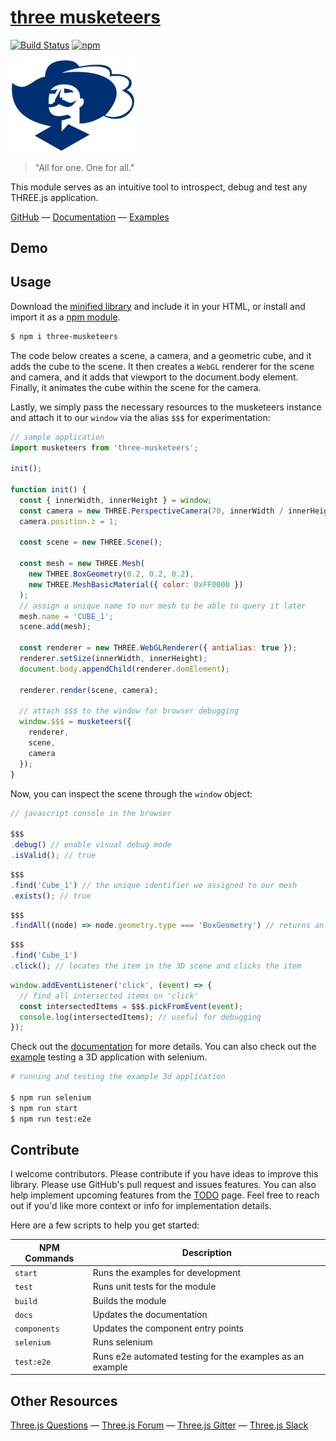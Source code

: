 # [three musketeers](https://webgl.github.io/three-musketeers)
[![Build Status](https://travis-ci.org/webgl/three-musketeers.svg?branch=master)](https://travis-ci.org/webgl/three-musketeers)
[![npm](https://img.shields.io/npm/v/three-musketeers.svg)](https://www.npmjs.com/package/three-musketeers)

<img width=200 src="https://raw.githubusercontent.com/webgl/three-musketeers/master/public/logo.png" />

> "All for one. One for all."

This module serves as an intuitive tool to introspect, debug and test any THREE.js application.

[GitHub](https://github.com/webgl/three-musketeers) &mdash;
[Documentation](https://webgl.github.io/three-musketeers) &mdash;
[Examples](https://github.com/webgl/three-musketeers/tree/master/src/__example__)

## Demo

## Usage

Download the [minified library](https://github.com/webgl/three-musketeers/blob/master/build/three-musketeers.min.js) and include it in your HTML, or install and import it as a [npm module](https://www.npmjs.com/package/three-musketeers).

```bash
$ npm i three-musketeers
```

The code below creates a scene, a camera, and a geometric cube, and it adds the cube to the scene. It then creates a `WebGL` renderer for the scene and camera, and it adds that viewport to the document.body element. Finally, it animates the cube within the scene for the camera.

Lastly, we simply pass the necessary resources to the musketeers instance and attach it to our `window` via the alias `$$$` for experimentation:

```javascript
// sample application
import musketeers from 'three-musketeers';

init();

function init() {
  const { innerWidth, innerHeight } = window;
  const camera = new THREE.PerspectiveCamera(70, innerWidth / innerHeight, 0.01, 10);
  camera.position.z = 1;

  const scene = new THREE.Scene();

  const mesh = new THREE.Mesh(
    new THREE.BoxGeometry(0.2, 0.2, 0.2),
    new THREE.MeshBasicMaterial({ color: 0xFF0000 })
  );
  // assign a unique name to our mesh to be able to query it later
  mesh.name = 'CUBE_1';
  scene.add(mesh);

  const renderer = new THREE.WebGLRenderer({ antialias: true });
  renderer.setSize(innerWidth, innerHeight);
  document.body.appendChild(renderer.domElement);

  renderer.render(scene, camera);

  // attach $$$ to the window for browser debugging
  window.$$$ = musketeers({
    renderer,
    scene,
    camera
  });
}
```

Now, you can inspect the scene through the `window` object:

```javascript
// javascript console in the browser

$$$
.debug() // enable visual debug mode
.isValid(); // true
```

```javascript
$$$
.find('Cube_1') // the unique identifier we assigned to our mesh
.exists(); // true
```

```javascript
$$$
.findAll((node) => node.geometry.type === 'BoxGeometry') // returns an array of items of this type
```

```javascript
$$$
.find('Cube_1')
.click(); // locates the item in the 3D scene and clicks the item
```

```javascript
window.addEventListener('click', (event) => {
  // find all intersected items on 'click'
  const intersectedItems = $$$.pickFromEvent(event);
  console.log(intersectedItems); // useful for debugging
});
```
Check out the [documentation](https://webgl.github.io/three-musketeers) for more details. You can also check out the [example](https://github.com/webgl/three-musketeers/tree/master/src/__example__) testing a 3D application with selenium.

```bash
# running and testing the example 3d application

$ npm run selenium
$ npm run start
$ npm run test:e2e
```

## Contribute
I welcome contributors. Please contribute if you have ideas to improve this library. Please use GitHub's pull request and issues features. You can also help implement upcoming features from the [TODO](https://github.com/webgl/three-musketeers/blob/master/TODOS.md) page. Feel free to reach out if you'd like more context or info for implementation details.

Here are a few scripts to help you get started:

| NPM Commands | Description                                               |
| ------------ | --------------------------------------------------------- |
| `start`      | Runs the examples for development                         |
| `test`       | Runs unit tests for the module                            |
| `build`      | Builds the module                                         |
| `docs`       | Updates the documentation                                 |
| `components` | Updates the component entry points                        |
| `selenium`   | Runs selenium                                             |
| `test:e2e`   | Runs e2e automated testing for the examples as an example |

## Other Resources

[Three.js Questions](http://stackoverflow.com/questions/tagged/three.js) &mdash;
[Three.js Forum](https://discourse.threejs.org/) &mdash;
[Three.js Gitter](https://gitter.im/mrdoob/three.js) &mdash;
[Three.js Slack](https://threejs-slack.herokuapp.com/)